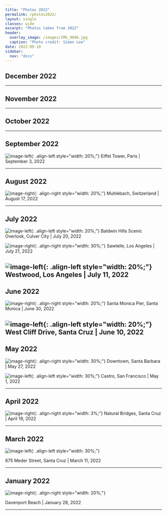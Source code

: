 ```yaml
---
title: "Photos 2022"
permalink: /photos2022/
layout: single 
classes: wide
excerpt: "Photos taken from 2022"
header:
  overlay_image: /images/IMG_9046.jpg
  caption: "Photo credit: Simon Lee"
date: 2022-09-10
sidebar:
  nav: "docs"
---
```


## December 2022

---

## November 2022

---

## October 2022

---

## September 2022

![image-left](/images/Sep.jpg){: .align-left style="width: 20%;"}
Eiffel Tower, Paris | September 3, 2022

---

## August 2022
![image-right](/images/august.jpg){: .align-right style="width: 20%;"}
Muhlebach, Switzerland | August 17, 2022




---

## July 2022

![image-left](/images/july3.jpg){: .align-left style="width: 20%;"}
Baldwin Hills Scenic Overlook, Culver City | July 20, 2022

![image-right](/images/july2.jpg){: .align-right style="width: 30%;"}
Sawtelle, Los Angeles | July 21, 2022

![image-left](/images/july.jpg){: .align-left style="width: 20%;"}
Westwood, Los Angeles | July 11, 2022
---

## June 2022

![image-right](/images/june.jpg){: .align-right style="width: 20%;"}
Santa Monica Pier, Santa Monica | June 30, 2022

![image-left](/images/june2.jpg){: .align-left style="width: 20%;"}
West Cliff Drive, Santa Cruz | June 10, 2022
---

## May 2022

![image-right](/images/may2.jpg){: .align-right style="width: 30%;"}
Downtown, Santa Barbara | May 27, 2022

![image-left](/images/may1.jpg){: .align-left style="width: 30%;"}
Castro, San Francisco | May 1, 2022

---

## April 2022

![image-right](/images/april.jpg){: .align-right style="width: 3%;"}
Natural Bridges, Santa Cruz | April 19, 2022

---

## March 2022

![image-left](/images/march.jpg){: .align-left style="width: 30%;"}

675 Meder Street, Santa Cruz | March 11, 2022

---

## January 2022

![image-right](/images/jan.jpg){: .align-right style="width: 20%;"}

Davenport Beach | January 28, 2022

---
